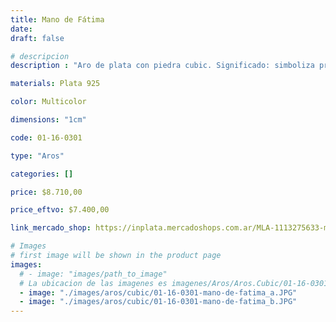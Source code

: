 ```yaml
---
title: Mano de Fátima
date: 
draft: false

# descripcion
description : "Aro de plata con piedra cubic. Significado: simboliza protección."

materials: Plata 925

color: Multicolor

dimensions: "1cm"

code: 01-16-0301

type: "Aros"

categories: []

price: $8.710,00

price_eftvo: $7.400,00

link_mercado_shop: https://inplata.mercadoshops.com.ar/MLA-1113275633-mano-de-fátima-_JM

# Images
# first image will be shown in the product page
images:
  # - image: "images/path_to_image"
  # La ubicacion de las imagenes es imagenes/Aros/Aros.Cubic/01-16-0301-mano-de-fatima
  - image: "./images/aros/cubic/01-16-0301-mano-de-fatima_a.JPG"
  - image: "./images/aros/cubic/01-16-0301-mano-de-fatima_b.JPG"
---
```

